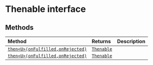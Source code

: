 # Thenable interface













## Methods

| Method	   |  Returns	| Description|
|:-------------|:-------|:-----------|
|[`then<U>(onFulfilled,onRejected)`](then<U>-PiLE9.md)      | [`Thenable`](../es6-promise/thenable.md)<U> |  |
|[`then<U>(onFulfilled,onRejected)`](then<U>-4DeU9.md)      | [`Thenable`](../es6-promise/thenable.md)<U> |  |




